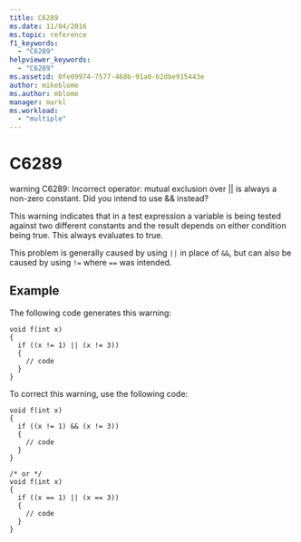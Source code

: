 ```yaml
---
title: C6289
ms.date: 11/04/2016
ms.topic: reference
f1_keywords:
  - "C6289"
helpviewer_keywords:
  - "C6289"
ms.assetid: 0fe09974-7577-468b-91a0-62dbe915443e
author: mikeblome
ms.author: mblome
manager: markl
ms.workload:
  - "multiple"
---
```

# C6289
warning C6289: Incorrect operator: mutual exclusion over &#124;&#124; is always a non-zero constant. Did you intend to use && instead?

 This warning indicates that in a test expression a variable is being tested against two different constants and the result depends on either condition being true. This always evaluates to true.

 This problem is generally caused by using `||` in place of `&&`, but can also be caused by using `!=` where `==` was intended.

## Example
 The following code generates this warning:

```
void f(int x)
{
  if ((x != 1) || (x != 3))
  {
    // code
  }
}
```

 To correct this warning, use the following code:

```
void f(int x)
{
  if ((x != 1) && (x != 3))
  {
    // code
  }
}

/* or */
void f(int x)
{
  if ((x == 1) || (x == 3))
  {
    // code
  }
}
```
